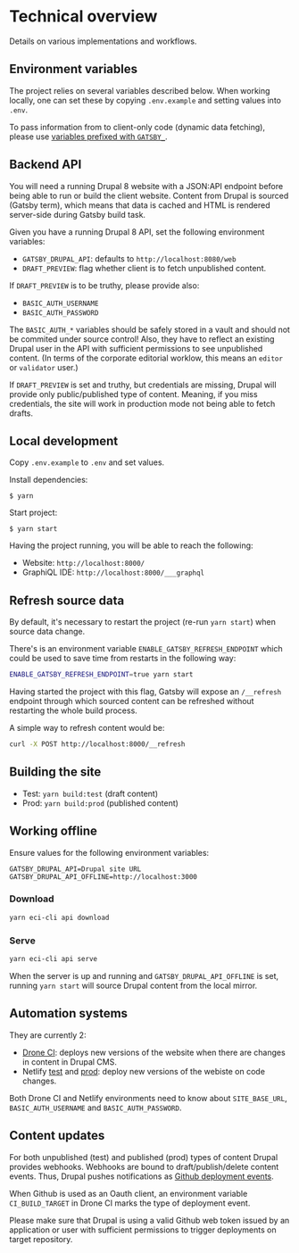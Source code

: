 # Technical overview

Details on various implementations and workflows.

## Environment variables

The project relies on several variables described below. When working locally, one can set these by copying `.env.example` and setting values into `.env`.

To pass information from to client-only code (dynamic data fetching), please use [variables prefixed with `GATSBY_`](https://www.gatsbyjs.org/docs/environment-variables).

## Backend API

You will need a running Drupal 8 website with a JSON:API endpoint before being able to run or build the client website. Content from Drupal is sourced (Gatsby term), which means that data is cached and HTML is rendered server-side during Gatsby build task.

Given you have a running Drupal 8 API, set the following environment variables:

- `GATSBY_DRUPAL_API`: defaults to `http://localhost:8080/web`
- `DRAFT_PREVIEW`: flag whether client is to fetch unpublished content.

If `DRAFT_PREVIEW` is to be truthy, please provide also:

- `BASIC_AUTH_USERNAME`
- `BASIC_AUTH_PASSWORD`

The `BASIC_AUTH_*` variables should be safely stored in a vault and should not be commited under source control! Also, they have to reflect an existing Drupal user in the API with sufficient permissions to see unpublished content. (In terms of the corporate editorial worklow, this means an `editor` or `validator` user.)

If `DRAFT_PREVIEW` is set and truthy, but credentials are missing, Drupal will provide only public/published type of content. Meaning, if you miss credentials, the site will work in production mode not being able to fetch drafts.

## Local development

Copy `.env.example` to `.env` and set values.

Install dependencies:

```
$ yarn
```

Start project:

```
$ yarn start
```

Having the project running, you will be able to reach the following:

- Website: `http://localhost:8000/`
- GraphiQL IDE: `http://localhost:8000/___graphql`

## Refresh source data

By default, it's necessary to restart the project (re-run `yarn start`) when source data change.

There's is an environment variable `ENABLE_GATSBY_REFRESH_ENDPOINT` which could be used to save time from restarts in the following way:

```sh
ENABLE_GATSBY_REFRESH_ENDPOINT=true yarn start
```

Having started the project with this flag, Gatsby will expose an `/__refresh` endpoint through which sourced content can be refreshed without restarting the whole build process.

A simple way to refresh content would be:

```sh
curl -X POST http://localhost:8000/__refresh
```

## Building the site

- Test: `yarn build:test` (draft content)
- Prod: `yarn build:prod` (published content)

## Working offline

Ensure values for the following environment variables:

```
GATSBY_DRUPAL_API=Drupal site URL
GATSBY_DRUPAL_API_OFFLINE=http://localhost:3000
```

### Download

```sh
yarn eci-cli api download
```

### Serve

```sh
yarn eci-cli api serve
```

When the server is up and running and `GATSBY_DRUPAL_API_OFFLINE` is set, running `yarn start` will source Drupal content from the local mirror.

## Automation systems

They are currently 2:

- [Drone CI](https://drone.fpfis.eu/ec-europa/secgen-ecip-client-reference): deploys new versions of the website when there are changes in content in Drupal CMS.
- Netlify [test](https://app.netlify.com/sites/secgen-ecip-test/deploys) and [prod](https://app.netlify.com/sites/secgen-ecip-prod/overview): deploy new versions of the webiste on code changes.

Both Drone CI and Netlify environments need to know about `SITE_BASE_URL`, `BASIC_AUTH_USERNAME` and `BASIC_AUTH_PASSWORD`.

## Content updates

For both unpublished (test) and published (prod) types of content Drupal provides webhooks. Webhooks are bound to draft/publish/delete content events. Thus, Drupal pushes notifications as [Github deployment events](https://developer.github.com/v3/repos/deployments/#create-a-deployment).

When Github is used as an Oauth client, an environment variable `CI_BUILD_TARGET` in Drone CI marks the type of deployment event.

Please make sure that Drupal is using a valid Github web token issued by an application or user with sufficient permissions to trigger deployments on target repository.
